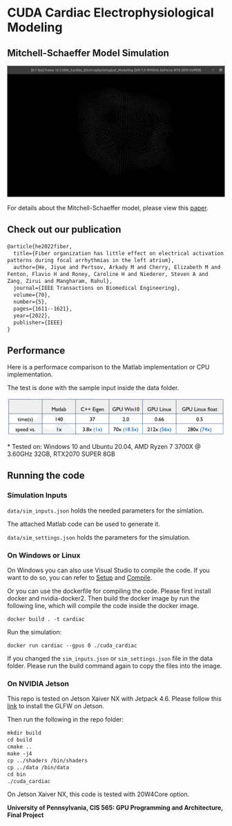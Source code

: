 ﻿# CUDA Cardiac Electrophysiological Modeling

## Mitchell-Schaeffer Model Simulation
<p align="center">
<img src="images/two_point.gif"
     alt="two_point"
     width="700"/>
</p>

For details about the Mitchell-Schaeffer model, please view this [paper](https://dl.acm.org/doi/abs/10.1145/3450267.3450532/).

## Check out our publication
```
@article{he2022fiber,
  title={Fiber organization has little effect on electrical activation patterns during focal arrhythmias in the left atrium},
  author={He, Jiyue and Pertsov, Arkady M and Cherry, Elizabeth M and Fenton, Flavio H and Roney, Caroline H and Niederer, Steven A and Zang, Zirui and Mangharam, Rahul},
  journal={IEEE Transactions on Biomedical Engineering},
  volume={70},
  number={5},
  pages={1611--1621},
  year={2022},
  publisher={IEEE}
}
```

## Performance
Here is a performace comparison to the Matlab implementation or CPU implementation. 

The test is done with the sample input inside the data folder.
<p align="center">
<img src="images/speed.png"
     alt="speed"
     width="700"/>
</p>
* Tested on: Windows 10 and Ubuntu 20.04, AMD Ryzen 7 3700X @ 3.60GHz 32GB, RTX2070 SUPER 8GB

## Running the code
### Simulation Inputs
`data/sim_inputs.json` holds the needed parameters for the simlation. 

The attached Matlab code can be used to generate it.

`data/sim_settings.json` holds the parameters for the simulation.

### On Windows or Linux
On Windows you can also use Visual Studio to compile the code. If you want to do so, you can refer to [Setup](https://cis565-fall-2021.github.io/setup-windows/) and [Compile](https://github.com/CIS565-Fall-2021/Project0-Getting-Started/blob/main/INSTRUCTION.md).

Or you can use the dockerfile for compiling the code. Please first install docker and nvidia-docker2.
Then build the docker image by run the following line, which will compile the code inside the docker image.
```
docker build . -t cardiac
```
Run the simulation:
```
docker run cardiac --gpus 0 ./cuda_cardiac 
```
If you changed the `sim_inputs.json` or `sim_settings.json` file in the data folder. Please run the build command again to copy the files into the image.

### On NVIDIA Jetson
This repo is tested on Jetson Xaiver NX with Jetpack 4.6. Please follow this [link](https://elinux.org/Jetson/Installing_ArrayFire#GLFW) to install the GLFW on Jetson.

Then run the following in the repo folder:
```
mkdir build
cd build
cmake ..
make -j4
cp ../shaders /bin/shaders
cp ../data /bin/data
cd bin
./cuda_cardiac
```
On Jetson Xaiver NX, this code is tested with 20W4Core option.

**University of Pennsylvania, CIS 565: GPU Programming and Architecture, Final Project**

